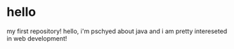 # hello
my first repository!
hello, i'm pschyed about java and i am pretty intereseted in web development!

